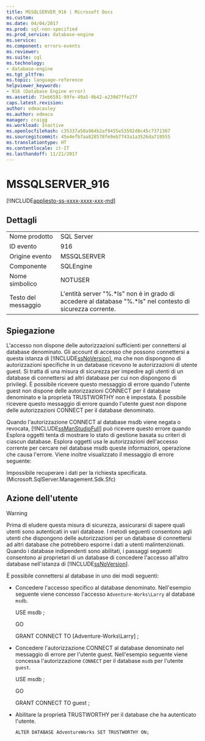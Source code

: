 ```yaml
---
title: MSSQLSERVER_916 | Microsoft Docs
ms.custom: 
ms.date: 04/04/2017
ms.prod: sql-non-specified
ms.prod_service: database-engine
ms.service: 
ms.component: errors-events
ms.reviewer: 
ms.suite: sql
ms.technology:
- database-engine
ms.tgt_pltfrm: 
ms.topic: language-reference
helpviewer_keywords:
- 916 (Database Engine error)
ms.assetid: 73eb6581-99fe-49a5-9b42-e239d7ffe27f
caps.latest.revision: 
author: edmacauley
ms.author: edmaca
manager: craigg
ms.workload: Inactive
ms.openlocfilehash: c35337a50a964b2af9455e53592d8c45c7371307
ms.sourcegitcommit: 45e4efb7aa828578fe9eb7743a1a3526da719555
ms.translationtype: HT
ms.contentlocale: it-IT
ms.lasthandoff: 11/21/2017
---
```

# <a name="mssqlserver916"></a>MSSQLSERVER_916
[!INCLUDE[appliesto-ss-xxxx-xxxx-xxx-md](../../includes/appliesto-ss-xxxx-xxxx-xxx-md.md)]
  
## <a name="details"></a>Dettagli  
  
|||  
|-|-|  
|Nome prodotto|SQL Server|  
|ID evento|916|  
|Origine evento|MSSQLSERVER|  
|Componente|SQLEngine|  
|Nome simbolico|NOTUSER|  
|Testo del messaggio|L'entità server "%.*ls" non è in grado di accedere al database "%.\*ls" nel contesto di sicurezza corrente.|  
  
## <a name="explanation"></a>Spiegazione  
L'accesso non dispone delle autorizzazioni sufficienti per connettersi al database denominato. Gli account di accesso che possono connettersi a questa istanza di [!INCLUDE[ssNoVersion](../../includes/ssnoversion-md.md)], ma che non dispongono di autorizzazioni specifiche in un database ricevono le autorizzazioni di utente guest. Si tratta di una misura di sicurezza per impedire agli utenti di un database di connettersi ad altri database per cui non dispongono di privilegi. È possibile ricevere questo messaggio di errore quando l'utente guest non dispone delle autorizzazioni CONNECT per il database denominato e la proprietà TRUSTWORTHY non è impostata. È possibile ricevere questo messaggio di errore quando l'utente guest non dispone delle autorizzazioni CONNECT per il database denominato.  
  
Quando l'autorizzazione CONNECT al database msdb viene negata o revocata, [!INCLUDE[ssManStudioFull](../../includes/ssmanstudiofull-md.md)] può ricevere questo errore quando Esplora oggetti tenta di mostrare lo stato di gestione basata su criteri di ciascun database. Esplora oggetti usa le autorizzazioni dell'accesso corrente per cercare nel database msdb queste informazioni, operazione che causa l'errore. Viene inoltre visualizzato il messaggio di errore seguente:  
  
Impossibile recuperare i dati per la richiesta specificata. (Microsoft.SqlServer.Management.Sdk.Sfc)  
  
## <a name="user-action"></a>Azione dell'utente  
  
> [!WARNING]  
> Prima di eludere questa misura di sicurezza, assicurarsi di sapere quali utenti sono autenticati in vari database. I metodi seguenti consentono agli utenti che dispongono delle autorizzazioni per un database di connettersi ad altri database che potrebbero esporre i dati a utenti malintenzionati. Quando i database indipendenti sono abilitati, i passaggi seguenti consentono ai proprietari di un database di concedere l'accesso all'altro database nell'istanza di [!INCLUDE[ssNoVersion](../../includes/ssnoversion-md.md)].  
  
È possibile connettersi al database in uno dei modi seguenti:  
  
-   Concedere l'accesso specifico al database denominato. Nell'esempio seguente viene concesso l'accesso `Adventure-Works\Larry` al database `msdb`.  
  
    USE msdb ;  
  
    GO  
  
    GRANT CONNECT TO [Adventure-Works\Larry] ;  
  
-   Concedere l'autorizzazione CONNECT al database denominato nel messaggio di errore per l'utente guest. Nell'esempio seguente viene concessa l'autorizzazione `CONNECT` per il database `msdb` per l'utente `guest`.  
  
    USE msdb ;  
  
    GO  
  
    GRANT CONNECT TO guest ;  
  
-   Abilitare la proprietà TRUSTWORTHY per il database che ha autenticato l'utente.  
  
    `ALTER DATABASE AdventureWorks SET TRUSTWORTHY ON;`  
  
